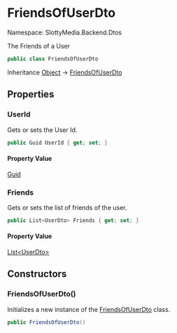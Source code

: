 # FriendsOfUserDto

Namespace: SlottyMedia.Backend.Dtos

The Friends of a User

```csharp
public class FriendsOfUserDto
```

Inheritance [Object](https://docs.microsoft.com/en-us/dotnet/api/system.object) → [FriendsOfUserDto](./slottymedia.backend.dtos.friendsofuserdto.md)

## Properties

### **UserId**

Gets or sets the User Id.

```csharp
public Guid UserId { get; set; }
```

#### Property Value

[Guid](https://docs.microsoft.com/en-us/dotnet/api/system.guid)<br>

### **Friends**

Gets or sets the list of friends of the user.

```csharp
public List<UserDto> Friends { get; set; }
```

#### Property Value

[List&lt;UserDto&gt;](https://docs.microsoft.com/en-us/dotnet/api/system.collections.generic.list-1)<br>

## Constructors

### **FriendsOfUserDto()**

Initializes a new instance of the [FriendsOfUserDto](./slottymedia.backend.dtos.friendsofuserdto.md) class.

```csharp
public FriendsOfUserDto()
```
